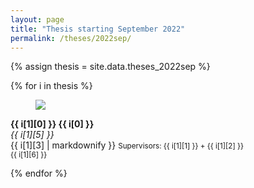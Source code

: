 ```yaml
---
layout: page
title: "Thesis starting September 2022"
permalink: /theses/2022sep/
---
```



{% assign thesis = site.data.theses_2022sep  %}

{% for i in thesis %}

<article class="media">
  <figure class="media-left">
    <p class="image">
      <img src="img/{{ i[1][4] }}">
    </p>
  </figure>
  <div class="media-content">
    <div class="content">
      <p>
        <strong>{{ i[1][0] }} {{ i[0] }}</strong> 
        <br>
        <em>{{ i[1][5] }}</em>
        <br>
        {{ i[1][3] | markdownify }}
        <small>Supervisors: {{ i[1][1] }} + {{ i[1][2] }}</small>
        <br>
        <small>{{ i[1][6] }}</small>
      </p>
    </div>
  </div>
</article>

{% endfor %}


